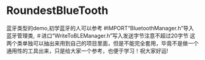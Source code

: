 # RoundestBlueTooth
蓝牙类型的demo,初学蓝牙的人可以参考 
#IMPORT“BluetoothManager.h”导入蓝牙管理类,
＃进口“WriteToBLEManager.h”写入发送字节注意不超过20字节
这两个类单独可以抽出来用到自己的项目里面，但是不能完全套用，毕竟不是做一个通用性的工具出来，只是给大家一个参考，也便于学习！祝大家好运!
